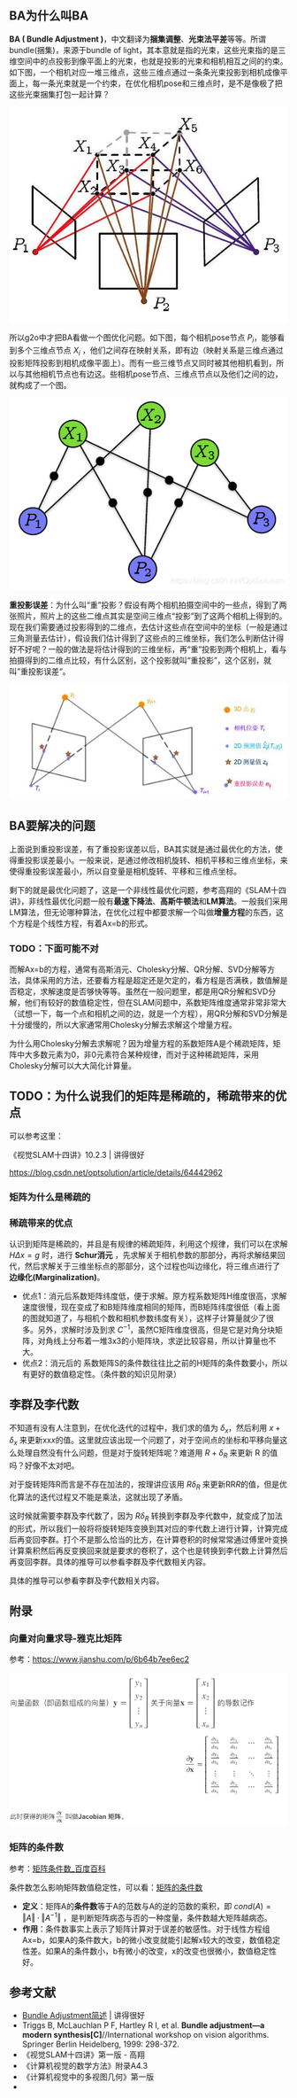 





## BA为什么叫BA

**BA ( Bundle Adjustment )**，中文翻译为**捆集调整**、**光束法平差**等等。所谓bundle(捆集)，来源于bundle of light，其本意就是指的光束，这些光束指的是三维空间中的点投影到像平面上的光束，也就是投影的光束和相机相互之间的约束。如下图，一个相机对应一堆三维点，这些三维点通过一条条光束投影到相机成像平面上，每一条光束就是一个约束，在优化相机pose和三维点时，是不是像极了把这些光束捆集打包一起计算？

![img](.markdown.images/20190505165152874.jpg)

所以g2o中才把BA看做一个图优化问题。如下图，每个相机pose节点 $P_i$，能够看到多个三维点节点 $X_i$ ，他们之间存在映射关系，即有边（映射关系是三维点通过投影矩阵投影到相机成像平面上）。而有一些三维节点又同时被其他相机看到，所以与其他相机节点也有边这。些相机pose节点、三维点节点以及他们之间的边，就构成了一个图。

![img](.markdown.images/20190505165233924.png)

**重投影误差**：为什么叫“重”投影？假设有两个相机拍摄空间中的一些点，得到了两张照片，照片上的这些二维点其实是空间三维点“投影”到了这两个相机上得到的。现在我们需要通过投影得到的二维点，去估计这些点在空间中的坐标（一般是通过三角测量去估计），假设我们估计得到了这些点的三维坐标，我们怎么判断估计得好不好呢？一般的做法是将估计得到的三维坐标，再“重”投影到两个相机上，看与拍摄得到的二维点比较，有什么区别，这个投影就叫“重投影”，这个区别，就叫”重投影误差“。

![img](.markdown.images/gdgc-45-11-180244-1-2.jpg)



## BA要解决的问题

上面说到重投影误差，有了重投影误差以后，BA其实就是通过最优化的方法，使得重投影误差最小。一般来说，是通过修改相机旋转、相机平移和三维点坐标，来使得重投影误差最小，所以自变量是相机旋转、平移和三维点坐标。

剩下的就是最优化问题了，这是一个非线性最优化问题，参考高翔的《SLAM十四讲》，非线性最优化问题一般有**最速下降法**、**高斯牛顿法**和**LM算法**。一般我们采用LM算法，但无论哪种算法，在优化过程中都要求解一个叫做**增量方程**的东西，这个方程是个线性方程，有着Ax=b的形式。

### TODO：下面可能不对

而解Ax=b的方程，通常有高斯消元、Cholesky分解、QR分解、SVD分解等方法，具体采用的方法，还要看方程是超定还是欠定的，看方程是否满秩，数值解是否稳定，求解速度是否够快等等。虽然在一般问题里，都是用QR分解和SVD分解，他们有较好的数值稳定性，但在SLAM问题中，系数矩阵维度通常非常非常大（试想一下，每一个点和相机之间的边，就是一个方程），用QR分解和SVD分解是十分缓慢的，所以大家通常用Cholesky分解去求解这个增量方程。

为什么用Cholesky分解去求解呢？因为增量方程的系数矩阵A是个稀疏矩阵，矩阵中大多数元素为0，非0元素符合某种规律，而对于这种稀疏矩阵，采用Cholesky分解可以大大简化计算量。

## TODO：为什么说我们的矩阵是稀疏的，稀疏带来的优点

可以参考这里：

《视觉SLAM十四讲》10.2.3 | 讲得很好

https://blog.csdn.net/optsolution/article/details/64442962

### 矩阵为什么是稀疏的

### 稀疏带来的优点

认识到矩阵是稀疏的，并且是有规律的稀疏矩阵，利用这个规律，我们可以在求解 $H\Delta x=g$ 时，进行 **Schur消元** ，先求解关于相机参数的那部分，再将求解结果回代，然后求解关于三维坐标点的那部分，这个过程也叫边缘化，将三维点进行了 **边缘化(Marginalization)**。 

- 优点1：消元后系数矩阵纬度低，便于求解。原方程系数矩阵H维度很高，求解速度很慢，现在变成了和B矩阵维度相同的矩阵，而B矩阵纬度很低（看上面的图就知道了，与相机个数和相机参数纬度有关），这样子计算量就少了很多。另外，求解时涉及到求  $C^{-1}$，虽然C矩阵维度很高，但是它是对角分块矩阵，对角线上分布着一堆3x3的小矩阵块，求逆比较容易，所以计算量也不大。
- 优点2：消元后的 系数矩阵S的条件数往往比之前的H矩阵的条件数要小，所以有更好的数值稳定性。（条件数的知识见附录）



## 李群及李代数

不知道有没有人注意到，在优化迭代的过程中，我们求的值为 $\delta_x$，然后利用 $x+\delta_x$ 来更新xx*x*的值。这里就应该出现一个问题了，对于空间点的坐标和平移向量这么处理自然没有什么问题，但是对于旋转矩阵呢？难道用 $R+\delta_R$  来更新 R 的值吗？好像不太对吧。

对于旋转矩阵R而言是不存在加法的，按理讲应该用 $R\delta_R$ 来更新RR*R*的值，但是优化算法的迭代过程又不能是乘法，这就出现了矛盾。

这时候就需要李群及李代数了，因为 $R\delta_R$ 转换到李群及李代数中，就变成了加法的形式，所以我们一般将将旋转矩阵变换到其对应的李代数上进行计算，计算完成后再变回李群。打个不是那么恰当的比方，在计算卷积的时候常常通过傅里叶变换计算乘积然后再反变换回来就是要求的卷积了，这个也是转换到李代数上计算然后再变回李群。具体的推导可以参看李群及李代数相关内容。

具体的推导可以参看李群及李代数相关内容。

## 附录

### 向量对向量求导-雅克比矩阵

参考：https://www.jianshu.com/p/6b64b7ee6ec2

![img](.markdown.images/6634703-7b7eb6930558d4f5.png)

### 矩阵的条件数

参考：[矩阵条件数_百度百科](https://baike.baidu.com/item/矩阵条件数/10150161)

条件数怎么影响矩阵数值稳定性，可以看：[矩阵的条件数](https://zhuanlan.zhihu.com/p/91393594)

- **定义**：矩阵A的**条件数**等于A的范数与A的逆的范数的乘积，即 $cond(A)=‖A‖·‖A^{-1}‖$ ，是判断矩阵病态与否的一种度量，条件数越大矩阵越病态。
- **作用**：条件数事实上表示了矩阵计算对于误差的敏感性。对于线性方程组Ax=b，如果A的条件数大，b的微小改变就能引起解x较大的改变，数值稳定性差。如果A的条件数小，b有微小的改变，x的改变也很微小，数值稳定性好。

## 参考文献

- [Bundle Adjustment简述](https://blog.csdn.net/optsolution/article/details/64442962) | 讲得很好
- Triggs B, McLauchlan P F, Hartley R I, et al. **Bundle adjustment—a modern synthesis[C]**//International workshop on vision algorithms. Springer Berlin Heidelberg, 1999: 298-372.
- 《视觉SLAM十四讲》第一版 - 高翔
- 《计算机视觉的数学方法》附录A4.3
- 《计算机视觉中的多视图几何》第一版
- 